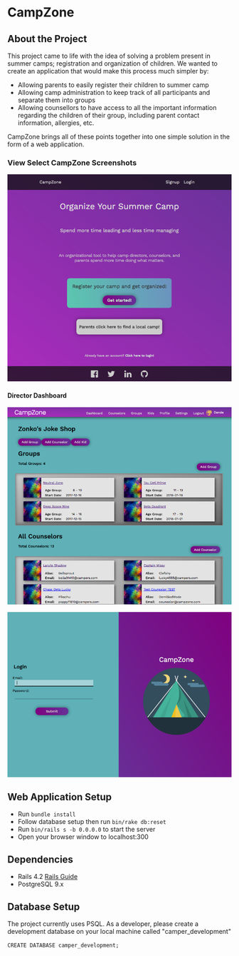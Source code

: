 # CampZone

## About the Project

This project came to life with the idea of solving a problem present in summer camps; registration and organization of children. We wanted to create an application that would make this process much simpler by:
- Allowing parents to easily register their children to summer camp
- Allowing camp administration to keep track of all participants and separate them into groups
- Allowing counsellors to have access to all the important information regarding the children of their group, including parent contact information, allergies, etc.

CampZone brings all of these points together into one simple solution in the form of a web application.

### View Select CampZone Screenshots
!["Splash"](/docs/splash.png)

#### Director Dashboard
!["Director Dashboard"](/docs/director-dashboard.png)

!["Login Full Screen"](/docs/login.png)

## Web Application Setup

* Run `bundle install`
* Follow database setup then run `bin/rake db:reset`
* Run `bin/rails s -b 0.0.0.0` to start the server
* Open your browser window to localhost:300

## Dependencies

* Rails 4.2 [Rails Guide](http://guides.rubyonrails.org/v4.2/)
* PostgreSQL 9.x

## Database Setup

The project currently uses PSQL. As a developer, please create a development database on your local machine called "camper_development"
```psql -d development
CREATE DATABASE camper_development;
```
